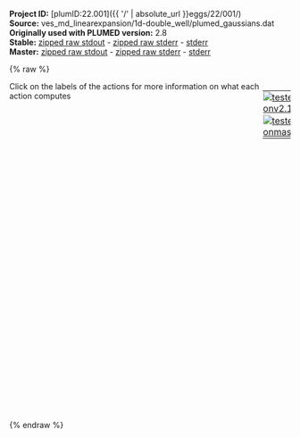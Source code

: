 **Project ID:** [plumID:22.001]({{ '/' | absolute_url }}eggs/22/001/)  
**Source:** ves_md_linearexpansion/1d-double_well/plumed_gaussians.dat  
**Originally used with PLUMED version:** 2.8  
**Stable:** [zipped raw stdout](plumed_gaussians.dat.plumed.stdout.txt.zip) - [zipped raw stderr](plumed_gaussians.dat.plumed.stderr.txt.zip) - [stderr](plumed_gaussians.dat.plumed.stderr)  
**Master:** [zipped raw stdout](plumed_gaussians.dat.plumed_master.stdout.txt.zip) - [zipped raw stderr](plumed_gaussians.dat.plumed_master.stderr.txt.zip) - [stderr](plumed_gaussians.dat.plumed_master.stderr)  

{% raw %}
<div style="width: 100%; float:left">
<div style="width: 90%; float:left" id="value_details_data/ves_md_linearexpansion/1d-double_well/plumed_gaussians.dat"> Click on the labels of the actions for more information on what each action computes </div>
<div style="width: 10%; float:left"><table><tr><td style="padding:1px"><a href="plumed_gaussians.dat.plumed.stderr"><img src="https://img.shields.io/badge/v2.10-passing-green.svg" alt="tested onv2.10" /></a></td></tr><tr><td style="padding:1px"><a href="plumed_gaussians.dat.plumed_master.stderr"><img src="https://img.shields.io/badge/master-passing-green.svg" alt="tested onmaster" /></a></td></tr></table></div></div>
<pre style="width=97%;">
<span style="color:blue" class="comment">#SETTINGS NREPLICAS=2</span>
<span class="plumedtooltip" style="color:green">UNITS<span class="right">This command sets the internal units for the code. <a href="https://www.plumed.org/doc-master/user-doc/html/_u_n_i_t_s.html" style="color:green">More details</a><i></i></span></span> <span class="plumedtooltip">NATURAL<span class="right"> use natural units<i></i></span></span>
<span style="display:none;" id="data/ves_md_linearexpansion/1d-double_well/plumed_gaussians.dat">The UNITS action with label <b></b> calculates something</span><b name="data/ves_md_linearexpansion/1d-double_well/plumed_gaussians.datp" onclick='showPath("data/ves_md_linearexpansion/1d-double_well/plumed_gaussians.dat","data/ves_md_linearexpansion/1d-double_well/plumed_gaussians.datp","data/ves_md_linearexpansion/1d-double_well/plumed_gaussians.datp","black")'>p</b><span style="display:none;" id="data/ves_md_linearexpansion/1d-double_well/plumed_gaussians.datp">The POSITION action with label <b>p</b> calculates the following quantities:<table  align="center" frame="void" width="95%" cellpadding="5%"><tr><td width="5%"><b> Quantity </b>  </td><td width="5%"><b> Type </b>  </td><td><b> Description </b> </td></tr><tr><td width="5%">p.x</td><td width="5%"><font color="black">scalar</font></td><td>the x-component of the atom position</td></tr><tr><td width="5%">p.y</td><td width="5%"><font color="black">scalar</font></td><td>the y-component of the atom position</td></tr><tr><td width="5%">p.z</td><td width="5%"><font color="black">scalar</font></td><td>the z-component of the atom position</td></tr></table></span>: <span class="plumedtooltip" style="color:green">POSITION<span class="right">Calculate the components of the position of an atom. <a href="https://www.plumed.org/doc-master/user-doc/html/_p_o_s_i_t_i_o_n.html" style="color:green">More details</a><i></i></span></span> <span class="plumedtooltip">ATOM<span class="right">the atom number<i></i></span></span>=1
<b name="data/ves_md_linearexpansion/1d-double_well/plumed_gaussians.datene" onclick='showPath("data/ves_md_linearexpansion/1d-double_well/plumed_gaussians.dat","data/ves_md_linearexpansion/1d-double_well/plumed_gaussians.datene","data/ves_md_linearexpansion/1d-double_well/plumed_gaussians.datene","black")'>ene</b><span style="display:none;" id="data/ves_md_linearexpansion/1d-double_well/plumed_gaussians.datene">The ENERGY action with label <b>ene</b> calculates the following quantities:<table  align="center" frame="void" width="95%" cellpadding="5%"><tr><td width="5%"><b> Quantity </b>  </td><td width="5%"><b> Type </b>  </td><td><b> Description </b> </td></tr><tr><td width="5%">ene</td><td width="5%"><font color="black">scalar</font></td><td>the internal energy</td></tr></table></span>: <span class="plumedtooltip" style="color:green">ENERGY<span class="right">Calculate the total potential energy of the simulation box. <a href="https://www.plumed.org/doc-master/user-doc/html/_e_n_e_r_g_y.html" style="color:green">More details</a><i></i></span></span>
<br/><b name="data/ves_md_linearexpansion/1d-double_well/plumed_gaussians.dattd_uni" onclick='showPath("data/ves_md_linearexpansion/1d-double_well/plumed_gaussians.dat","data/ves_md_linearexpansion/1d-double_well/plumed_gaussians.dattd_uni","data/ves_md_linearexpansion/1d-double_well/plumed_gaussians.dattd_uni","brown")'>td_uni</b>: <span class="plumedtooltip" style="color:green">TD_UNIFORM<span class="right">Uniform target distribution (static). <a href="https://www.plumed.org/doc-master/user-doc/html/_t_d__u_n_i_f_o_r_m.html" style="color:green">More details</a><i></i></span></span>
<br/><span style="color:blue" class="comment"># Basisset</span>
<span style="display:none;" id="data/ves_md_linearexpansion/1d-double_well/plumed_gaussians.dattd_uni">The TD_UNIFORM action with label <b>td_uni</b> calculates something</span><span class="plumedtooltip" style="color:green">BF_GAUSSIANS<span class="right">Gaussian basis functions. <a href="https://www.plumed.org/doc-master/user-doc/html/_b_f__g_a_u_s_s_i_a_n_s.html" style="color:green">More details</a><i></i></span></span> ...
  <span class="plumedtooltip">ORDER<span class="right">The order of the basis function expansion<i></i></span></span>=18
  <span class="plumedtooltip">MINIMUM<span class="right">The minimum of the interval on which the basis functions are defined<i></i></span></span>=-3.0
  <span class="plumedtooltip">MAXIMUM<span class="right">The maximum of the interval on which the basis functions are defined<i></i></span></span>=+3.0
  <span class="plumedtooltip">WIDTH<span class="right">The width (i<i></i></span></span>=0.25
  <span class="plumedtooltip">LABEL<span class="right">a label for the action so that its output can be referenced in the input to other actions<i></i></span></span>=<b name="data/ves_md_linearexpansion/1d-double_well/plumed_gaussians.datbf1" onclick='showPath("data/ves_md_linearexpansion/1d-double_well/plumed_gaussians.dat","data/ves_md_linearexpansion/1d-double_well/plumed_gaussians.datbf1","data/ves_md_linearexpansion/1d-double_well/plumed_gaussians.datbf1","brown")'>bf1</b>
... BF_GAUSSIANS
<br/><span style="display:none;" id="data/ves_md_linearexpansion/1d-double_well/plumed_gaussians.datbf1">The BF_GAUSSIANS action with label <b>bf1</b> calculates something</span><span class="plumedtooltip" style="color:green">VES_LINEAR_EXPANSION<span class="right">Linear basis set expansion bias. <a href="https://www.plumed.org/doc-master/user-doc/html/_v_e_s__l_i_n_e_a_r__e_x_p_a_n_s_i_o_n.html" style="color:green">More details</a><i></i></span></span> ...
 <span class="plumedtooltip">ARG<span class="right">the labels of the scalars on which the bias will act<i></i></span></span>=<b name="data/ves_md_linearexpansion/1d-double_well/plumed_gaussians.datp">p.x</b>
 <span class="plumedtooltip">BASIS_FUNCTIONS<span class="right">the label of the one dimensional basis functions that should be used<i></i></span></span>=<b name="data/ves_md_linearexpansion/1d-double_well/plumed_gaussians.datbf1">bf1</b>
 <span class="plumedtooltip">LABEL<span class="right">a label for the action so that its output can be referenced in the input to other actions<i></i></span></span>=<b name="data/ves_md_linearexpansion/1d-double_well/plumed_gaussians.datb1" onclick='showPath("data/ves_md_linearexpansion/1d-double_well/plumed_gaussians.dat","data/ves_md_linearexpansion/1d-double_well/plumed_gaussians.datb1","data/ves_md_linearexpansion/1d-double_well/plumed_gaussians.datb1","black")'>b1</b><span style="display:none;" id="data/ves_md_linearexpansion/1d-double_well/plumed_gaussians.datb1">The VES_LINEAR_EXPANSION action with label <b>b1</b> calculates the following quantities:<table  align="center" frame="void" width="95%" cellpadding="5%"><tr><td width="5%"><b> Quantity </b>  </td><td width="5%"><b> Type </b>  </td><td><b> Description </b> </td></tr><tr><td width="5%">b1.bias</td><td width="5%"><font color="black">scalar</font></td><td>the instantaneous value of the bias potential</td></tr><tr><td width="5%">b1.force2</td><td width="5%"><font color="black">scalar</font></td><td>the instantaneous value of the squared force due to this bias potential.</td></tr></table></span>
 <span class="plumedtooltip">TEMP<span class="right">the system temperature - this is needed if the MD code does not pass the temperature to PLUMED<i></i></span></span>=0.5
 <span class="plumedtooltip">GRID_BINS<span class="right">the number of bins used for the grid<i></i></span></span>=300
 <span class="plumedtooltip">TARGET_DISTRIBUTION<span class="right">the label of the target distribution to be used<i></i></span></span>=<b name="data/ves_md_linearexpansion/1d-double_well/plumed_gaussians.dattd_uni">td_uni</b>
 <span class="plumedtooltip">OPTIMIZATION_THRESHOLD<span class="right">Threshold value to turn off optimization of localized basis functions<i></i></span></span>=0.000001
... VES_LINEAR_EXPANSION
<br/><span id="data/ves_md_linearexpansion/1d-double_well/plumed_gaussians.datdefo1_short"><span class="plumedtooltip" style="color:green">OPT_AVERAGED_SGD<span class="right">Averaged stochastic gradient decent with fixed step size. This action has <a class="toggler" href='javascript:;' onclick='toggleDisplay("data/ves_md_linearexpansion/1d-double_well/plumed_gaussians.datdefo1");'>hidden defaults</a>. <a href="https://www.plumed.org/doc-master/user-doc/html/_o_p_t__a_v_e_r_a_g_e_d__s_g_d.html">More details</a><i></i></span></span> ...
  <span class="plumedtooltip">BIAS<span class="right">the label of the VES bias to be optimized<i></i></span></span>=<b name="data/ves_md_linearexpansion/1d-double_well/plumed_gaussians.datb1">b1</b>
  <span class="plumedtooltip">STRIDE<span class="right">the frequency of updating the coefficients given in the number of MD steps<i></i></span></span>=500
  <span class="plumedtooltip">LABEL<span class="right">a label for the action so that its output can be referenced in the input to other actions<i></i></span></span>=<b name="data/ves_md_linearexpansion/1d-double_well/plumed_gaussians.dato1" onclick='showPath("data/ves_md_linearexpansion/1d-double_well/plumed_gaussians.dat","data/ves_md_linearexpansion/1d-double_well/plumed_gaussians.dato1","data/ves_md_linearexpansion/1d-double_well/plumed_gaussians.dato1","brown")'>o1</b>
  <span class="plumedtooltip">STEPSIZE<span class="right">the step size used for the optimization<i></i></span></span>=0.5
  <span class="plumedtooltip">FES_OUTPUT<span class="right">how often the FES(s) should be written out to file<i></i></span></span>=100
  <span class="plumedtooltip">BIAS_OUTPUT<span class="right">how often the bias(es) should be written out to file<i></i></span></span>=500
  <span class="plumedtooltip">COEFFS_OUTPUT<span class="right"> how often the coefficients should be written to file<i></i></span></span>=10
... OPT_AVERAGED_SGD
</span><span id="data/ves_md_linearexpansion/1d-double_well/plumed_gaussians.datdefo1_long" style="display:none;"><span style="display:none;" id="data/ves_md_linearexpansion/1d-double_well/plumed_gaussians.dato1">The OPT_AVERAGED_SGD action with label <b>o1</b> calculates the following quantities:<table  align="center" frame="void" width="95%" cellpadding="5%"><tr><td width="5%"><b> Quantity </b>  </td><td><b> Description </b> </td></tr><tr><td width="5%">o1.value</td><td>a scalar</td></tr></table></span><span class="plumedtooltip" style="color:green">OPT_AVERAGED_SGD<span class="right">Averaged stochastic gradient decent with fixed step size. This action uses the <a class="toggler" href='javascript:;' onclick='toggleDisplay("data/ves_md_linearexpansion/1d-double_well/plumed_gaussians.datdefo1");'>defaults shown here</a>. <a href="https://www.plumed.org/doc-master/user-doc/html/_o_p_t__a_v_e_r_a_g_e_d__s_g_d.html">More details</a><i></i></span></span> ...
  <span class="plumedtooltip">BIAS<span class="right">the label of the VES bias to be optimized<i></i></span></span>=<b name="data/ves_md_linearexpansion/1d-double_well/plumed_gaussians.datb1">b1</b>
  <span class="plumedtooltip">STRIDE<span class="right">the frequency of updating the coefficients given in the number of MD steps<i></i></span></span>=500
  <span class="plumedtooltip">LABEL<span class="right">a label for the action so that its output can be referenced in the input to other actions<i></i></span></span>=<b name="data/ves_md_linearexpansion/1d-double_well/plumed_gaussians.dato1" onclick='showPath("data/ves_md_linearexpansion/1d-double_well/plumed_gaussians.dat","data/ves_md_linearexpansion/1d-double_well/plumed_gaussians.dato1","data/ves_md_linearexpansion/1d-double_well/plumed_gaussians.dato1","brown")'>o1</b>
  <span class="plumedtooltip">STEPSIZE<span class="right">the step size used for the optimization<i></i></span></span>=0.5
  <span class="plumedtooltip">FES_OUTPUT<span class="right">how often the FES(s) should be written out to file<i></i></span></span>=100
  <span class="plumedtooltip">BIAS_OUTPUT<span class="right">how often the bias(es) should be written out to file<i></i></span></span>=500
  <span class="plumedtooltip">COEFFS_OUTPUT<span class="right"> how often the coefficients should be written to file<i></i></span></span>=10
 <span class="plumedtooltip">COEFFS_FILE<span class="right"> the name of output file for the coefficients<i></i></span></span>=coeffs.data
... OPT_AVERAGED_SGD
</span><br/><span class="plumedtooltip" style="color:green">PRINT<span class="right">Print quantities to a file. <a href="https://www.plumed.org/doc-master/user-doc/html/_p_r_i_n_t.html" style="color:green">More details</a><i></i></span></span> <span class="plumedtooltip">ARG<span class="right">the labels of the values that you would like to print to the file<i></i></span></span>=* <span class="plumedtooltip">FILE<span class="right">the name of the file on which to output these quantities<i></i></span></span>=colvar.data <span class="plumedtooltip">STRIDE<span class="right"> the frequency with which the quantities of interest should be output<i></i></span></span>=100
</pre>
{% endraw %}
